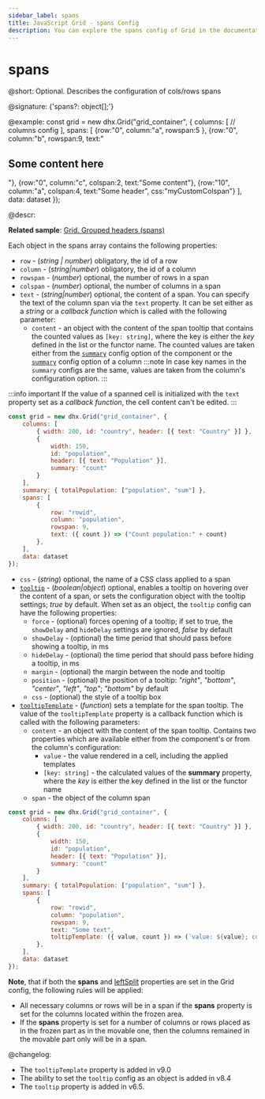 ```yaml
---
sidebar_label: spans
title: JavaScript Grid - spans Config 
description: You can explore the spans config of Grid in the documentation of the DHTMLX JavaScript UI library. Browse developer guides and API reference, try out code examples and live demos, and download a free 30-day evaluation version of DHTMLX Suite.
---
```


# spans

@short: Optional. Describes the configuration of cols/rows spans

@signature: {'spans?: object[];'}

@example:
const grid = new dhx.Grid("grid_container", {
    columns: [ 
        // columns config
    ],
    spans: [
        {row:"0", column:"a", rowspan:5 },
        {row:"0", column:"b", rowspan:9, text:"<h2>Some content here</h2>"},
        {row:"0", column:"c", colspan:2, text:"Some content"},
        {row:"10", column:"a", colspan:4, text:"Some header", css:"myCustomColspan"}
    ],
    data: dataset
});

@descr:

**Related sample**: [Grid. Grouped headers (spans)](https://snippet.dhtmlx.com/eol76o68)

Each object in the spans array contains the following properties:

- `row` - (*string | number*) obligatory, the id of a row
- `column` - (*string|number*) obligatory, the id of a column
- `rowspan` - (*number*) optional, the number of rows in a span
- `colspan` - (*number*) optional, the number of columns in a span
- `text` - (*string|number*) optional, the content of a span. You can specify the text of the column span via the `text` property. It can be set either as a *string* or a *callback function* which is called with the following parameter: 
    - `content` - an object with the content of the span tooltip that contains the counted values as `[key: string]`, where the key is either the *key* defined in the list or the functor name. The counted values are taken either from the [`summary`](grid/api/grid_summary_config.md) config option of the component or the [`summary`](grid/api/api_gridcolumn_properties.md) config option of a column
:::note
In case key names in the `summary` configs are the same, values are taken from the column's configuration option. 
:::

:::info important
If the value of a spanned cell is initialized with the `text` property set as a *callback function*, the cell content can't be edited.
:::

~~~jsx {17}
const grid = new dhx.Grid("grid_container", {
    columns: [
        { width: 200, id: "country", header: [{ text: "Country" }] },
        { 
            width: 150, 
            id: "population", 
            header: [{ text: "Population" }],
            summary: "count"
        }
    ],
    summary: { totalPopulation: ["population", "sum"] },
    spans: [
        {
            row: "rowid",
            column: "population",
            rowspan: 9,
            text: ({ count }) => ("Count population:" + count)
        },
    ],
    data: dataset
});
~~~

- `css` - (*string*) optional, the name of a CSS class applied to a span
- [`tooltip`](grid/configuration.md#column-and-spans-tooltips) - (*boolean|object*) optional, enables a tooltip on hovering over the content of a span, or sets the configuration object with the tooltip settings; *true* by default. When set as an object, the `tooltip` config can have the following properties:
    - `force` - (optional) forces opening of a tooltip; if set to true, the `showDelay` and `hideDelay` settings are ignored, *false* by default
    - `showDelay` - (optional) the time period that should pass before showing a tooltip, in ms
    - `hideDelay` - (optional) the time period that should pass before hiding a tooltip, in ms
    - `margin` - (optional) the margin between the node and tooltip
    - `position` - (optional) the position of a tooltip: *"right"*, *"bottom"*, *"center"*, *"left"*, *"top"*; *"bottom"* by default
    - `css` - (optional) the style of a tooltip box
- [`tooltipTemplate`](grid/configuration.md#adding-templates-for-column-and-spans-tooltip) - (*function*) sets a template for the span tooltip. The value of the `tooltipTemplate` property is a callback function which is called with the following parameters:
    - `content` - an object with the content of the span tooltip. Contains two properties which are available either from the component's or from the column's configuration:
        - `value` - the value rendered in a cell, including the applied templates
        - `[key: string]` - the calculated values of the **summary** property, where the *key* is either the key defined in the list or the functor name
    - `span` - the object of the column span

~~~jsx {17-18}
const grid = new dhx.Grid("grid_container", {
    columns: [
        { width: 200, id: "country", header: [{ text: "Country" }] },
        { 
            width: 150, 
            id: "population", 
            header: [{ text: "Population" }],
            summary: "count"
        }
    ],
    summary: { totalPopulation: ["population", "sum"] },
    spans: [
        {
            row: "rowid",
            column: "population",
            rowspan: 9,
            text: "Some text",
            toltipTemplate: ({ value, count }) => (`value: ${value}; count: ${count}`),
        },
    ],
    data: dataset
});
~~~


**Note**, that if both the **spans** and [leftSplit](grid/api/grid_leftsplit_config.md) properties are set in the Grid config, the following rules will be applied:

- All necessary columns or rows will be in a span if the **spans** property is set for the columns located within the frozen area.
- If the **spans** property is set for a number of columns or rows placed as in the frozen part as in the movable one, then the columns remained in the movable part only will be in a span.

@changelog:
- The `tooltipTemplate` property is added in v9.0
- The ability to set the `tooltip` config as an object is added in v8.4
- The `tooltip` property is added in v6.5.

[comment]: # (@related: grid/initialization.md#initialize-grid grid/configuration.md#spans)
